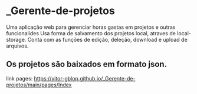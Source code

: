 # _Gerente-de-projetos
Uma aplicação web para gerenciar horas gastas em projetos e outras funcionalides
Usa forma de salvamento dos projetos local, atraves de local-storage. Conta com as funções de edição, deleção, download e upload de arquivos.

## Os projetos são baixados em formato json.

link pages:
https://vitor-gblop.github.io/_Gerente-de-projetos/main/pages/Index
